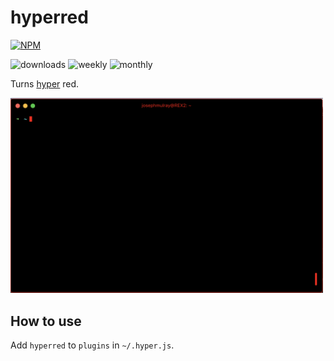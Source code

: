 # hyperred

[![NPM](https://nodei.co/npm/hyperred.png)](https://nodei.co/npm/hyperred/)

![downloads](https://img.shields.io/npm/dt/hyperred.svg)  ![weekly](https://img.shields.io/npm/dw/hyperred.svg) ![monthly](https://img.shields.io/npm/dm/hyperred.svg)

Turns [hyper](https://hyper.is/) red.

<img src="https://github.com/joemulray/hyperred/raw/master/img/hyperred.png" width=500 />

## How to use

Add `hyperred` to `plugins` in `~/.hyper.js`.
